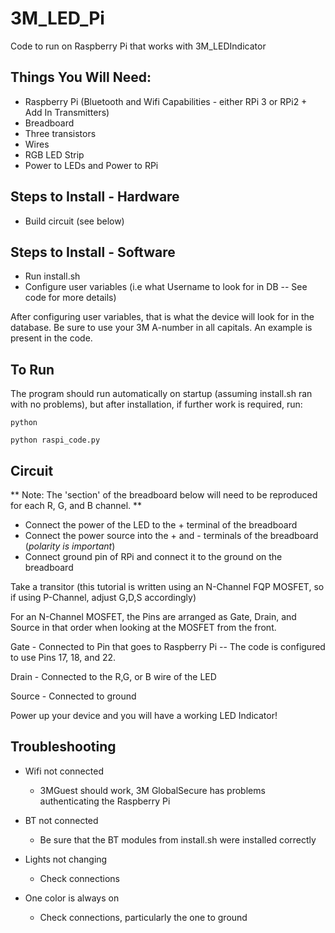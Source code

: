 # 3M_LED_Pi
Code to run on Raspberry Pi that works with 3M_LEDIndicator


## Things You Will Need:

* Raspberry Pi (Bluetooth and Wifi Capabilities - either RPi 3 or RPi2 + Add In Transmitters)
* Breadboard
* Three transistors
* Wires
* RGB LED Strip
* Power to LEDs and Power to RPi

## Steps to Install - Hardware

* Build circuit (see below)

## Steps to Install - Software

* Run install.sh
* Configure user variables (i.e what Username to look for in DB -- See code for more details)

After configuring user variables, that is what the device will look for in the database. Be sure to use your 3M A-number in all capitals. An example is present in the code.

## To Run

The program should run automatically on startup (assuming install.sh ran with no problems), but after installation, if further work is required, run:

```
python

python raspi_code.py
```


## Circuit

** Note: The 'section' of the breadboard below will need to be reproduced for each R, G, and B channel. **
* Connect the power of the LED to the + terminal of the breadboard
* Connect the power source into the + and - terminals of the breadboard (_polarity is important_)
* Connect ground pin of RPi and connect it to the ground on the breadboard

Take a transitor (this tutorial is written using an N-Channel FQP MOSFET, so if using P-Channel, adjust G,D,S accordingly) 

For an N-Channel MOSFET, the Pins are arranged as Gate, Drain, and Source in that order when looking at the MOSFET from the front.

Gate - Connected to Pin that goes to Raspberry Pi -- The code is configured to use Pins 17, 18, and 22.

Drain - Connected to the R,G, or B wire of the LED

Source - Connected to ground

Power up your device and you will have a working LED Indicator!

## Troubleshooting

* Wifi not connected
  * 3MGuest should work, 3M GlobalSecure has problems authenticating the Raspberry Pi

* BT not connected
  * Be sure that the BT modules from install.sh were installed correctly

* Lights not changing
  * Check connections

* One color is always on
  * Check connections, particularly the one to ground


  
